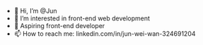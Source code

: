 - 👋 Hi, I’m @Jun
- 👀 I’m interested in front-end web development
- 🌱 Aspiring front-end developer
- 📫 How to reach me: linkedin.com/in/jun-wei-wan-324691204
<!---
jwanautomation/jwanautomation is a ✨ special ✨ repository because its `README.md` (this file) appears on your GitHub profile.
You can click the Preview link to take a look at your changes.
--->
